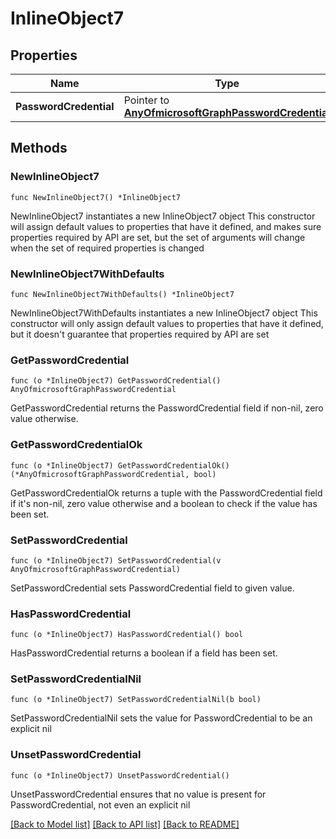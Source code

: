 # InlineObject7

## Properties

Name | Type | Description | Notes
------------ | ------------- | ------------- | -------------
**PasswordCredential** | Pointer to [**AnyOfmicrosoftGraphPasswordCredential**](anyOf&lt;microsoft.graph.passwordCredential&gt;.md) |  | [optional] 

## Methods

### NewInlineObject7

`func NewInlineObject7() *InlineObject7`

NewInlineObject7 instantiates a new InlineObject7 object
This constructor will assign default values to properties that have it defined,
and makes sure properties required by API are set, but the set of arguments
will change when the set of required properties is changed

### NewInlineObject7WithDefaults

`func NewInlineObject7WithDefaults() *InlineObject7`

NewInlineObject7WithDefaults instantiates a new InlineObject7 object
This constructor will only assign default values to properties that have it defined,
but it doesn't guarantee that properties required by API are set

### GetPasswordCredential

`func (o *InlineObject7) GetPasswordCredential() AnyOfmicrosoftGraphPasswordCredential`

GetPasswordCredential returns the PasswordCredential field if non-nil, zero value otherwise.

### GetPasswordCredentialOk

`func (o *InlineObject7) GetPasswordCredentialOk() (*AnyOfmicrosoftGraphPasswordCredential, bool)`

GetPasswordCredentialOk returns a tuple with the PasswordCredential field if it's non-nil, zero value otherwise
and a boolean to check if the value has been set.

### SetPasswordCredential

`func (o *InlineObject7) SetPasswordCredential(v AnyOfmicrosoftGraphPasswordCredential)`

SetPasswordCredential sets PasswordCredential field to given value.

### HasPasswordCredential

`func (o *InlineObject7) HasPasswordCredential() bool`

HasPasswordCredential returns a boolean if a field has been set.

### SetPasswordCredentialNil

`func (o *InlineObject7) SetPasswordCredentialNil(b bool)`

 SetPasswordCredentialNil sets the value for PasswordCredential to be an explicit nil

### UnsetPasswordCredential
`func (o *InlineObject7) UnsetPasswordCredential()`

UnsetPasswordCredential ensures that no value is present for PasswordCredential, not even an explicit nil

[[Back to Model list]](../README.md#documentation-for-models) [[Back to API list]](../README.md#documentation-for-api-endpoints) [[Back to README]](../README.md)


